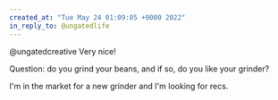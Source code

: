 ```yaml
---
created_at: "Tue May 24 01:09:05 +0000 2022"
in_reply_to: @ungatedlife
---
```


@ungatedcreative Very nice!

Question: do you grind your beans, and if so, do you like your grinder?

I'm in the market for a new grinder and I'm looking for recs.
